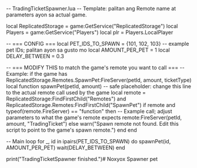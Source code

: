 -- TradingTicketSpawner.lua
-- Template: palitan ang Remote name at parameters ayon sa actual game.

local ReplicatedStorage = game:GetService("ReplicatedStorage")
local Players = game:GetService("Players")
local plr = Players.LocalPlayer

-- === CONFIG ===
local PET_IDS_TO_SPAWN = {101, 102, 103} -- example pet IDs; palitan ayon sa gusto mo
local AMOUNT_PER_PET = 1
local DELAY_BETWEEN = 0.3

-- === MODIFY THIS to match the game's remote you want to call ===
-- Example: if the game has ReplicatedStorage.Remotes.SpawnPet:FireServer(petId, amount, ticketType)
local function spawnPet(petId, amount)
    -- safe placeholder: change this line to the actual remote call used by the game
    local remote = ReplicatedStorage:FindFirstChild("Remotes") and ReplicatedStorage.Remotes:FindFirstChild("SpawnPet")
    if remote and typeof(remote.FireServer) == "function" then
        -- Example call; adjust parameters to what the game's remote expects
        remote:FireServer(petId, amount, "TradingTicket")
    else
        warn("Spawn remote not found. Edit this script to point to the game's spawn remote.")
    end
end

-- Main loop
for _, id in ipairs(PET_IDS_TO_SPAWN) do
    spawnPet(id, AMOUNT_PER_PET)
    wait(DELAY_BETWEEN)
end

print("TradingTicketSpawner finished.")# Noxyox
Spawner pet 
